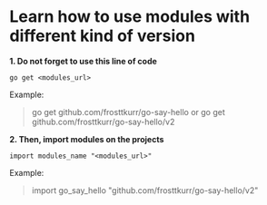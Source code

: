 # Learn how to use modules with different kind of version

**1. Do not forget to use this line of code**
```
go get <modules_url>
```
Example:
> go get github.com/frosttkurr/go-say-hello
or
> go get github.com/frosttkurr/go-say-hello/v2

**2. Then, import modules on the projects**
```
import modules_name "<modules_url>"
```
Example: 
> import go_say_hello "github.com/frosttkurr/go-say-hello/v2"
